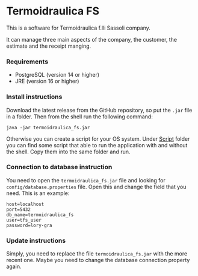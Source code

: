 # Termoidraulica FS
This is a software for Termoidraulica f.lli Sassoli company. 

It can manage three main aspects of the company, the customer, the estimate and the receipt manging.

### Requirements
- PostgreSQL (version 14 or higher)
- JRE (version 16 or higher)

### Install instructions
Download the latest release from the GitHub repository, so put the `.jar` file in a folder.
Then from the shell run the following command:
```
java -jar termoidraulica_fs.jar
```
Otherwise you can create a script for your OS system. Under [Script](https://github.com/tommasosassoli/termoidraulica-fs/script)
folder you can find some script that able to run the application with and without the shell. 
Copy them into the same folder and run.

### Connection to database instruction
You need to open the `termoidraulica_fs.jar` file and looking for `config/database.properties` file.
Open this and change the field that you need.
This is an example:
```
host=localhost
port=5432
db_name=termoidraulica_fs
user=tfs_user
password=lory-gra
```

### Update instructions
Simply, you need to replace the file `termoidraulica_fs.jar` with the more recent one. 
Maybe you need to change the database connection property again.